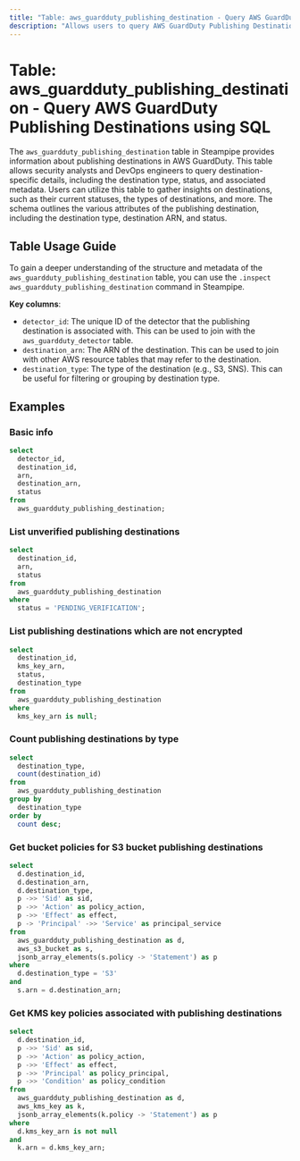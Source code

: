 ```yaml
---
title: "Table: aws_guardduty_publishing_destination - Query AWS GuardDuty Publishing Destinations using SQL"
description: "Allows users to query AWS GuardDuty Publishing Destinations to retrieve information about where GuardDuty findings are published."
---
```


# Table: aws_guardduty_publishing_destination - Query AWS GuardDuty Publishing Destinations using SQL

The `aws_guardduty_publishing_destination` table in Steampipe provides information about publishing destinations in AWS GuardDuty. This table allows security analysts and DevOps engineers to query destination-specific details, including the destination type, status, and associated metadata. Users can utilize this table to gather insights on destinations, such as their current statuses, the types of destinations, and more. The schema outlines the various attributes of the publishing destination, including the destination type, destination ARN, and status.

## Table Usage Guide

To gain a deeper understanding of the structure and metadata of the `aws_guardduty_publishing_destination` table, you can use the `.inspect aws_guardduty_publishing_destination` command in Steampipe.

**Key columns**:

- `detector_id`: The unique ID of the detector that the publishing destination is associated with. This can be used to join with the `aws_guardduty_detector` table.
- `destination_arn`: The ARN of the destination. This can be used to join with other AWS resource tables that may refer to the destination.
- `destination_type`: The type of the destination (e.g., S3, SNS). This can be useful for filtering or grouping by destination type.

## Examples

### Basic info

```sql
select
  detector_id,
  destination_id,
  arn,
  destination_arn,
  status
from
  aws_guardduty_publishing_destination;
```

### List unverified publishing destinations

```sql
select
  destination_id,
  arn,
  status
from
  aws_guardduty_publishing_destination
where
  status = 'PENDING_VERIFICATION';
```

### List publishing destinations which are not encrypted

```sql
select
  destination_id,
  kms_key_arn,
  status,
  destination_type
from
  aws_guardduty_publishing_destination
where
  kms_key_arn is null;
```

### Count publishing destinations by type

```sql
select
  destination_type,
  count(destination_id)
from
  aws_guardduty_publishing_destination
group by 
  destination_type
order by
  count desc;
```

### Get bucket policies for S3 bucket publishing destinations

```sql
select
  d.destination_id,
  d.destination_arn,
  d.destination_type,
  p ->> 'Sid' as sid,
  p ->> 'Action' as policy_action,
  p ->> 'Effect' as effect,
  p -> 'Principal' ->> 'Service' as principal_service
from
  aws_guardduty_publishing_destination as d,
  aws_s3_bucket as s,
  jsonb_array_elements(s.policy -> 'Statement') as p
where
  d.destination_type = 'S3'
and
  s.arn = d.destination_arn;
```

### Get KMS key policies associated with publishing destinations

```sql
select
  d.destination_id,
  p ->> 'Sid' as sid,
  p ->> 'Action' as policy_action,
  p ->> 'Effect' as effect,
  p ->> 'Principal' as policy_principal,
  p ->> 'Condition' as policy_condition
from
  aws_guardduty_publishing_destination as d,
  aws_kms_key as k,
  jsonb_array_elements(k.policy -> 'Statement') as p
where
  d.kms_key_arn is not null
and
  k.arn = d.kms_key_arn;
```